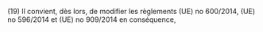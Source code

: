 (19) Il convient, dès lors, de modifier les règlements (UE) no 600/2014, (UE) no 596/2014 et (UE) no 909/2014 en conséquence,